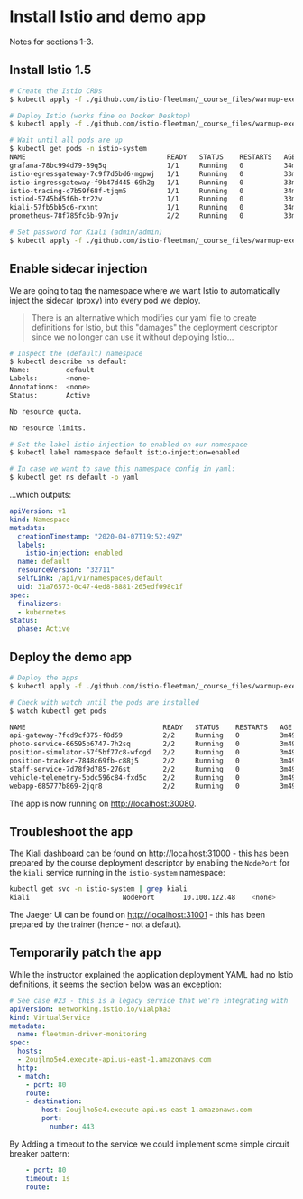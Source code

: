 # Install Istio and demo app

Notes for sections 1-3.

## Install Istio 1.5

~~~bash
# Create the Istio CRDs
$ kubectl apply -f ./github.com/istio-fleetman/_course_files/warmup-exercise/1-istio-init.yaml

# Deploy Istio (works fine on Docker Desktop)
$ kubectl apply -f ./github.com/istio-fleetman/_course_files/warmup-exercise/2-istio-minikube.yaml

# Wait until all pods are up
$ kubectl get pods -n istio-system
NAME                                   READY   STATUS    RESTARTS   AGE
grafana-78bc994d79-89q5q               1/1     Running   0          34m
istio-egressgateway-7c9f7d5bd6-mgpwj   1/1     Running   0          33m
istio-ingressgateway-f9b47d445-69h2g   1/1     Running   0          33m
istio-tracing-c7b59f68f-tjqm5          1/1     Running   0          34m
istiod-5745bd5f6b-tr22v                1/1     Running   0          33m
kiali-57fb5bb5c6-rxnnt                 1/1     Running   0          34m
prometheus-78f785fc6b-97njv            2/2     Running   0          33m

# Set password for Kiali (admin/admin)
$ kubectl apply -f ./github.com/istio-fleetman/_course_files/warmup-exercise/ls 3-kiali-secret.yaml
~~~

## Enable sidecar injection

We are going to tag the namespace where we want Istio to automatically inject the sidecar (proxy) into every pod we deploy.

> There is an alternative which modifies our yaml file to create definitions for Istio, but this "damages" the deployment descriptor since we no longer can use it without deploying Istio...

~~~bash
# Inspect the (default) namespace
$ kubectl describe ns default
Name:         default
Labels:       <none>
Annotations:  <none>
Status:       Active

No resource quota.

No resource limits.

# Set the label istio-injection to enabled on our namespace
$ kubectl label namespace default istio-injection=enabled

# In case we want to save this namespace config in yaml:
$ kubectl get ns default -o yaml
~~~

...which outputs:

~~~yaml
apiVersion: v1
kind: Namespace
metadata:
  creationTimestamp: "2020-04-07T19:52:49Z"
  labels:
    istio-injection: enabled
  name: default
  resourceVersion: "32711"
  selfLink: /api/v1/namespaces/default
  uid: 31a76573-0c47-4ed8-8881-265edf098c1f
spec:
  finalizers:
  - kubernetes
status:
  phase: Active
~~~

## Deploy the demo app

~~~bash
# Deploy the apps
$ kubectl apply -f ./github.com/istio-fleetman/_course_files/warmup-exercise/4-application-full-stack.yaml

# Check with watch until the pods are installed
$ watch kubectl get pods

NAME                                  READY   STATUS    RESTARTS   AGE
api-gateway-7fcd9cf875-f8d59          2/2     Running   0          3m49s
photo-service-66595b6747-7h2sq        2/2     Running   0          3m49s
position-simulator-57f5bf77c8-wfcgd   2/2     Running   0          3m49s
position-tracker-7848c69fb-c88j5      2/2     Running   0          3m49s
staff-service-7d78f9d785-276st        2/2     Running   0          3m49s
vehicle-telemetry-5bdc596c84-fxd5c    2/2     Running   0          3m49s
webapp-685777b869-2jqr8               2/2     Running   0          3m49s
~~~

The app is now running on [http://localhost:30080](http://localhost:30080).

## Troubleshoot the app

The Kiali dashboard can be found on [http://localhost:31000](http://localhost:31000) - this has been prepared by the course deployment descriptor by enabling the `NodePort` for the `kiali` service running in the `istio-system` namespace:

~~~bash
kubectl get svc -n istio-system | grep kiali
kiali                       NodePort       10.100.122.48    <none>        20001:31000/TCP     137m
~~~

The Jaeger UI can be found on [http://localhost:31001](http://localhost:31001) - this has been prepared by the trainer (hence - not a defaut).

## Temporarily patch the app

While the instructor explained the application deployment YAML had no Istio definitions, it seems the section below was an exception:

~~~yaml
# See case #23 - this is a legacy service that we're integrating with
apiVersion: networking.istio.io/v1alpha3
kind: VirtualService
metadata:
  name: fleetman-driver-monitoring
spec:
  hosts:
  - 2oujlno5e4.execute-api.us-east-1.amazonaws.com
  http:
  - match:
    - port: 80
    route:
    - destination:
        host: 2oujlno5e4.execute-api.us-east-1.amazonaws.com
        port:
          number: 443
~~~

By Adding a timeout to the service we could implement some simple circuit breaker pattern:

~~~yaml
    - port: 80
    timeout: 1s
    route:
~~~
